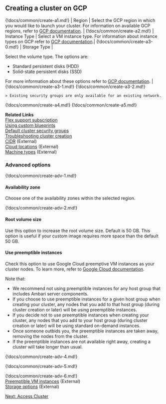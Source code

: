 ## Creating a cluster on GCP 

{!docs/common/create-a1.md!}
| Region | Select the GCP region in which you would like to launch your cluster. For information on available GCP regions, refer to [GCP documentation](https://cloud.google.com/about/locations/). |
{!docs/common/create-a2.md!}
| Instance Type | Select a VM instance type. For information about instance types on GCP refer to [GCP documentation](https://cloud.google.com/compute/docs/machine-types).|
{!docs/common/create-a3-0.md!}
| Storage Type |  <p>Select the volume type. The options are:<ul><li>Standard persistent disks (HDD)</li><li>Solid-state persistent disks (SSD)</li></ul> For more information about these options refer to <a href="https://cloud.google.com/compute/docs/disks/" target="_blank">GCP documentation</a>. |
{!docs/common/create-a3-1.md!}
{!docs/common/create-a3-2.md!}

    > Existing security groups are only available for an existing network. 
    
{!docs/common/create-a4.md!}
{!docs/common/create-a5.md!}

**Related Links**  
[Flex support subscription](get-help.md#flex-subscription)  
[Using custom blueprints](blueprints.md)   
[Default cluster security groups](security.md#default-cluster-security-groups)  
[Troubleshooting cluster creation](trouble-cluster.md)      
[CIDR](http://www.ipaddressguide.com/cidr) (External)   
[Cloud locations](https://cloud.google.com/about/locations/) (External)  
[Machine types](https://cloud.google.com/compute/docs/machine-types) (External)     


### Advanced options

{!docs/common/create-adv-1.md!}


#### Availability zone

 Choose one of the availability zones within the selected region. 
 
 
{!docs/common/create-adv-2.md!}


####  Root volume size 

Use this option to increase the root volume size. Default is 50 GB. This option is useful if your custom image requires more space than the default 50 GB. 


#### Use preemptible instances

Check this option to use Google Cloud preemptive VM instances as your cluster nodes. To learn more, refer to [Google Cloud documentation](https://cloud.google.com/compute/docs/instances/preemptible).    

Note that: 

* We recommend not using preemptible instances for any host group that includes Ambari server components.  
* If you choose to use preemptible instances for a given host group when creating your cluster, any nodes that you add to that host group (during cluster creation or later) will be using preemptible instances.   
* If you decide not to use preemptible instances when creating your cluster, any nodes that you add to your host group (during cluster creation or later) will be using standard on-demand instances.     
* Once someone outbids you, the preemptible instances are taken away, removing the nodes from the cluster. 
* If the preemptible instances are not available right away, creating a cluster will take longer than usual. 

[Comment]: <> (There is no bid specified in the UI, so I assume that we are using current bid?)


{!docs/common/create-adv-4.md!} 

{!docs/common/create-adv-5.md!}

{!docs/common/create-adv-6.md!}  
[Preemptible VM instances](https://cloud.google.com/compute/docs/instances/preemptible) (External)   
[Storage options](https://cloud.google.com/compute/docs/disks/) (External)  



<div class="next">
<a href="../gcp-clusters-access/index.html">Next: Access Cluster</a>
</div>


